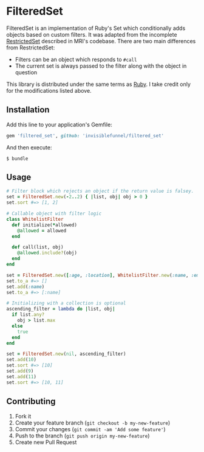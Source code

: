 # FilteredSet

FilteredSet is an implementation of Ruby's Set which conditionally adds objects based on custom filters. It was adapted from the incomplete [RestrictedSet][ruby-restricted-set] described in MRI's codebase. There are two main differences from RestrictedSet:

* Filters can be an object which responds to `#call`
* The current set is always passed to the filter along with the object in question

This library is distributed under the same terms as [Ruby][ruby]. I take credit only for the modifications listed above.

## Installation

Add this line to your application's Gemfile:

```ruby
gem 'filtered_set', github: 'invisiblefunnel/filtered_set'
```

And then execute:

```console
$ bundle
```

## Usage

```ruby
# Filter block which rejects an object if the return value is falsey.
set = FilteredSet.new(-2..2) { |list, obj| obj > 0 }
set.sort #=> [1, 2]
```

```ruby
# Callable object with filter logic
class WhitelistFilter
  def initialize(*allowed)
    @allowed = allowed
  end

  def call(list, obj)
    @allowed.include?(obj)
  end
end

set = FilteredSet.new([:age, :location], WhitelistFilter.new(:name, :email))
set.to_a #=> []
set.add(:name)
set.to_a #=> [:name]
```

```ruby
# Initializing with a collection is optional
ascending_filter = lambda do |list, obj|
  if list.any?
    obj > list.max
  else
    true
  end
end

set = FilteredSet.new(nil, ascending_filter)
set.add(10)
set.sort #=> [10]
set.add(9)
set.add(11)
set.sort #=> [10, 11]
```

## Contributing

1. Fork it
2. Create your feature branch (`git checkout -b my-new-feature`)
3. Commit your changes (`git commit -am 'Add some feature'`)
4. Push to the branch (`git push origin my-new-feature`)
5. Create new Pull Request

[ruby-restricted-set]: https://github.com/ruby/ruby/blob/a8178c69bee18250aa022bb270390279487a8618/lib/set.rb#L675-L765
[ruby]: https://github.com/ruby/ruby
